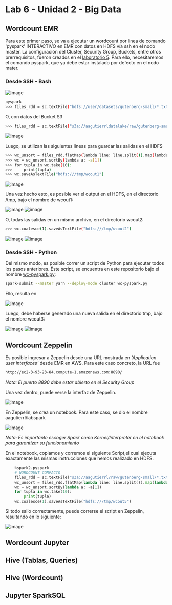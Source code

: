 # Lab 6 - Unidad 2 - Big Data

## Wordcount EMR

Para este primer paso, se va a ejecutar un wordcount por linea de comando 'pyspark' INTERACTIVO en EMR con datos en HDFS vía ssh en el nodo master. La configuración del Cluster, Security Group, Buckets, entre otros prerrequisitos, fueron creados en el [laboratorio 5](https://github.com/GrayDiamond493/st0263-2261-AdrianGutierrez/tree/main/lab5). Para ello, necesitaremos el comando pyspark, que ya debe estar instalado por defecto en el nodo mater.

### Desde SSH - Bash

![image](https://github.com/GrayDiamond493/st0263-2261-AdrianGutierrez/blob/main/lab6/img/spark-hdfs/spark_welcome.PNG)

```bash
pyspark
>>> files_rdd = sc.textFile("hdfs://user/datasets/gutenberg-small/*.txt")
```

O, con datos del Bucket S3

```bash
>>> files_rdd = sc.textFile("s3a://aagutierrldatalake/raw/gutenberg-small/*.txt")
```

![image](https://github.com/GrayDiamond493/st0263-2261-AdrianGutierrez/blob/main/lab6/img/spark-hdfs/files_rdd.PNG)

Luego, se utilizan las siguientes lineas para guardar las salidas en el HDFS
```bash
>>> wc_unsort = files_rdd.flatMap(lambda line: line.split()).map(lambda word: (word, 1)).reduceByKey(lambda a, b: a + b)
>>> wc = wc_unsort.sortBy(lambda a: -a[1])
>>> for tupla in wc.take(10):
>>>     print(tupla)
>>> wc.saveAsTextFile("hdfs:///tmp/wcout1")
```

![image](https://github.com/GrayDiamond493/st0263-2261-AdrianGutierrez/blob/main/lab6/img/spark-hdfs/saveAsTextFile.PNG)

Una vez hecho esto, es posible ver el output en el HDFS, en el directorio /tmp, bajo el nombre de wcout1:

![image](https://github.com/GrayDiamond493/st0263-2261-AdrianGutierrez/blob/main/lab6/img/spark-hdfs/success_hdfs.PNG)
![image](https://github.com/GrayDiamond493/st0263-2261-AdrianGutierrez/blob/main/lab6/img/spark-hdfs/file_hdfs.PNG)

O, todas las salidas en un mismo archivo, en el directorio wcout2:
```bash
>>> wc.coalesce(1).saveAsTextFile("hdfs:///tmp/wcout2")
```

![image](https://github.com/GrayDiamond493/st0263-2261-AdrianGutierrez/blob/main/lab6/img/spark-hdfs/success_hdfs_singletxt.PNG)
![image](https://github.com/GrayDiamond493/st0263-2261-AdrianGutierrez/blob/main/lab6/img/spark-hdfs/file2_hdfs.PNG)

### Desde SSH - Python

Del mismo modo, es posible correr un script de Python para ejecutar todos los pasos anteriores. Este script, se encuentra en este repositorio bajo el nombre [wc-pyspark.py](https://github.com/GrayDiamond493/st0263-2261-AdrianGutierrez/blob/main/lab6/scripts/wc-pyspark.py):

```bash
spark-submit --master yarn --deploy-mode cluster wc-pyspark.py
```

Ello, resulta en

![image](https://github.com/GrayDiamond493/st0263-2261-AdrianGutierrez/blob/main/lab6/img/spark-hdfs/from_file_in_progress.PNG)

Luego, debe haberse generado una nueva salida en el directorio tmp, bajo el nombre wcout3:

![image](https://github.com/GrayDiamond493/st0263-2261-AdrianGutierrez/blob/main/lab6/img/spark-hdfs/success_hdfs_fromfile.PNG)
![image](https://github.com/GrayDiamond493/st0263-2261-AdrianGutierrez/blob/main/lab6/img/spark-hdfs/file_hdfs3.PNG)


## Wordcount Zeppelin

Es posible ingresar a Zeppelin desde una URL mostrada en *'Application user interfaces'* desde EMR en AWS. Para este caso concreto, la URL fue

```bash
http://ec2-3-93-23-84.compute-1.amazonaws.com:8890/
```

*Nota: El puerto 8890 debe estar abierto en el Security Group*

Una vez dentro, puede verse la interfaz de Zeppelin.

![image](https://github.com/GrayDiamond493/st0263-2261-AdrianGutierrez/blob/main/lab6/img/zeppelin/zeppelin.PNG)

En Zeppelin, se crea un notebook. Para este caso, se dio el nombre aagutierrl/labspark

![image](https://github.com/GrayDiamond493/st0263-2261-AdrianGutierrez/blob/main/lab6/img/zeppelin/labspark.PNG)

*Nota: Es importante escoger Spark como Kernel/Interpreter en el notebook para garantizar su funcionamiento*

En el notebook, copiamos y corremos el siguiente Script,el cual ejecuta exactamente las mismas instrucciones que hemos realizado en HDFS.

```python
    %spark2.pyspark
    # WORDCOUNT COMPACTO
    files_rdd = sc.textFile("s3a://aagutierrl/raw/gutenberg-small/*.txt")
    wc_unsort = files_rdd.flatMap(lambda line: line.split()).map(lambda word: (word, 1)).reduceByKey(lambda a, b: a + b)
    wc = wc_unsort.sortBy(lambda a: -a[1])
    for tupla in wc.take(10):
        print(tupla)
    wc.coalesce(1).saveAsTextFile("hdfs:///tmp/wcout5")
```

Si todo salio correctamente, puede correrse el script en Zeppelin, resultando en lo siguiente:

![image](https://github.com/GrayDiamond493/st0263-2261-AdrianGutierrez/blob/main/lab6/img/zeppelin/zeppelin_run.PNG)

## Wordcount Jupyter

## Hive (Tablas, Queries)

## Hive (Wordcount)

## Jupyter SparkSQL